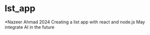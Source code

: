 # lst_app

\*Nazeer Ahmad 2024
Creating a list app with react and node.js
May integrate AI in the future
